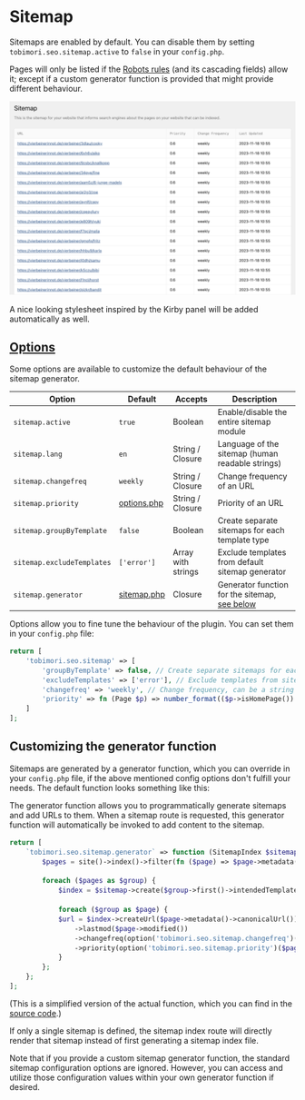 # Sitemap

Sitemaps are enabled by default. You can disable them by setting `tobimori.seo.sitemap.active` to `false` in your `config.php`.

Pages will only be listed if the [Robots rules](/docs/robots.md) (and its cascading fields) allow it; except if a custom generator function is provided that might provide different behaviour.

![Sitemap Example](/docs/_assets/sitemap-example.png)

A nice looking stylesheet inspired by the Kirby panel will be added automatically as well.

## [Options](/config/options.php)

Some options are available to customize the default behaviour of the sitemap generator.

| Option                     | Default                                    | Accepts            | Description                                                                          |
| -------------------------- | ------------------------------------------ | ------------------ | ------------------------------------------------------------------------------------ |
| `sitemap.active`           | `true`                                     | Boolean            | Enable/disable the entire sitemap module                                             |
| `sitemap.lang`             | `en`                                       | String / Closure   | Language of the sitemap (human readable strings)                                     |
| `sitemap.changefreq`       | `weekly`                                   | String / Closure   | Change frequency of an URL                                                           |
| `sitemap.priority`         | [options.php](/config/options.php#L69)     | String / Closure   | Priority of an URL                                                                   |
| `sitemap.groupByTemplate`  | `false`                                    | Boolean            | Create separate sitemaps for each template type                                      |
| `sitemap.excludeTemplates` | `['error']`                                | Array with strings | Exclude templates from default sitemap generator                                     |
| `sitemap.generator`        | [sitemap.php](/config/options/sitemap.php) | Closure            | Generator function for the sitemap, [see below](#customizing-the-generator-function) |

Options allow you to fine tune the behaviour of the plugin. You can set them in your `config.php` file:

```php
return [
    'tobimori.seo.sitemap' => [
        'groupByTemplate' => false, // Create separate sitemaps for each template type
        'excludeTemplates' => ['error'], // Exclude templates from sitemap
        'changefreq' => 'weekly', // Change frequency, can be a string or a function
        'priority' => fn (Page $p) => number_format(($p->isHomePage()) ? 1 : max(1 - 0.2 * $p->depth(), 0.2), 1), // Priority, can be a string or a function
    ]
];
```

## Customizing the generator function

Sitemaps are generated by a generator function, which you can override in your `config.php` file, if the above mentioned config options don't fulfill your needs. The default function looks something like this:

The generator function allows you to programmatically generate sitemaps and add URLs to them. When a sitemap route is requested, this generator function will automatically be invoked to add content to the sitemap.

```php
return [
    `tobimori.seo.sitemap.generator` => function (SitemapIndex $sitemap) {
        $pages = site()->index()->filter(fn ($page) => $page->metadata()->robotsIndex()->toBool())->group('intendedTemplate');

        foreach ($pages as $group) {
            $index = $sitemap->create($group->first()->intendedTemplate()->name());

            foreach ($group as $page) {
            $url = $index->createUrl($page->metadata()->canonicalUrl())
                ->lastmod($page->modified())
                ->changefreq(option('tobimori.seo.sitemap.changefreq')($page))
                ->priority(option('tobimori.seo.sitemap.priority')($page));
            }
        };
    };
];
```

(This is a simplified version of the actual function, which you can find in the [source code](/config/options/sitemap.php).)

If only a single sitemap is defined, the sitemap index route will directly render that sitemap instead of first generating a sitemap index file.

Note that if you provide a custom sitemap generator function, the standard sitemap configuration options are ignored. However, you can access and utilize those configuration values within your own generator function if desired.
